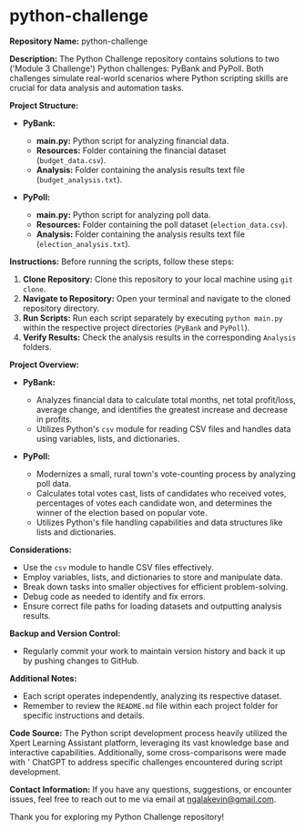 # python-challenge

**Repository Name:** python-challenge

**Description:**
The Python Challenge repository contains solutions to two ('Module 3 Challenge') Python challenges: PyBank and PyPoll. Both challenges simulate real-world scenarios where Python scripting skills are crucial for data analysis and automation tasks.

**Project Structure:**
- **PyBank:**
  - **main.py:** Python script for analyzing financial data.
  - **Resources:** Folder containing the financial dataset (`budget_data.csv`).
  - **Analysis:** Folder containing the analysis results text file (`budget_analysis.txt`).

- **PyPoll:**
  - **main.py:** Python script for analyzing poll data.
  - **Resources:** Folder containing the poll dataset (`election_data.csv`).
  - **Analysis:** Folder containing the analysis results text file (`election_analysis.txt`).

**Instructions:**
Before running the scripts, follow these steps:
1. **Clone Repository:** Clone this repository to your local machine using `git clone`.
2. **Navigate to Repository:** Open your terminal and navigate to the cloned repository directory.
3. **Run Scripts:** Run each script separately by executing `python main.py` within the respective project directories (`PyBank` and `PyPoll`).
4. **Verify Results:** Check the analysis results in the corresponding `Analysis` folders.

**Project Overview:**
- **PyBank:**
  - Analyzes financial data to calculate total months, net total profit/loss, average change, and identifies the greatest increase and decrease in profits.
  - Utilizes Python's `csv` module for reading CSV files and handles data using variables, lists, and dictionaries.

- **PyPoll:**
  - Modernizes a small, rural town's vote-counting process by analyzing poll data.
  - Calculates total votes cast, lists of candidates who received votes, percentages of votes each candidate won, and determines the winner of the election based on popular vote.
  - Utilizes Python's file handling capabilities and data structures like lists and dictionaries.

**Considerations:**
- Use the `csv` module to handle CSV files effectively.
- Employ variables, lists, and dictionaries to store and manipulate data.
- Break down tasks into smaller objectives for efficient problem-solving.
- Debug code as needed to identify and fix errors.
- Ensure correct file paths for loading datasets and outputting analysis results.

**Backup and Version Control:**
- Regularly commit your work to maintain version history and back it up by pushing changes to GitHub.

**Additional Notes:**
- Each script operates independently, analyzing its respective dataset.
- Remember to review the `README.md` file within each project folder for specific instructions and details.

**Code Source:** The Python script development process heavily utilized the Xpert Learning Assistant platform, leveraging its vast knowledge base and interactive capabilities. Additionally, some cross-comparisons were made with ' ChatGPT to address specific challenges encountered during script development.

**Contact Information:**
If you have any questions, suggestions, or encounter issues, feel free to reach out to me via email at ngalakevin@gmail.com.

Thank you for exploring my Python Challenge repository!